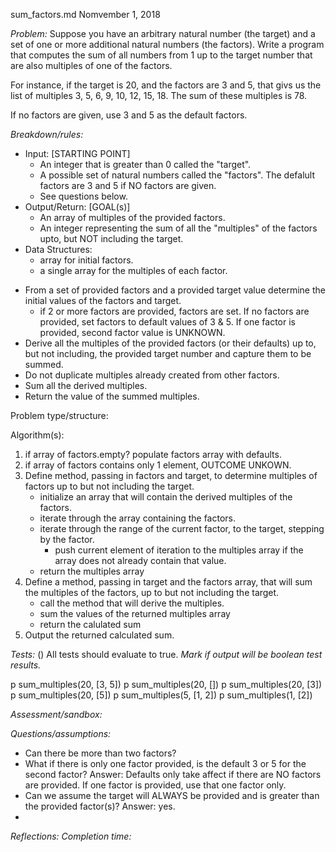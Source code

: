 sum_factors.md
Nomvember 1, 2018

*Problem:*
Suppose you have an arbitrary natural number (the target) and a set of one or more additional natural numbers (the factors). Write a program that computes the sum of all numbers from 1 up to the target number that are also multiples of one of the factors.

For instance, if the target is 20, and the factors are 3 and 5, that givs us the list of multiples 3, 5, 6, 9, 10, 12, 15, 18. The sum of these multiples is 78.

If no factors are given, use 3 and 5 as the default factors.


*Breakdown/rules:*
* Input: [STARTING POINT] 
    - An integer that is greater than 0 called the "target".
    - A possible set of natural numbers called the "factors". The defalult factors are 3 and 5 if NO factors are given.
    - See questions below.
* Output/Return: [GOAL(s)]
    - An array of multiples of the provided factors.
    - An integer representing the sum of all the "multiples" of the factors upto, but NOT including the target.
* Data Structures:
    - array for initial factors.
    - a single array for the multiples of each factor.

- From a set of provided factors and a provided target value determine the initial values of the factors and target.
    - if 2 or more factors are provided, factors are set. If no factors are provided, set factors to default values of 3 & 5. If one factor is provided, second factor value is UNKNOWN.
- Derive all the multiples of the provided factors (or their defaults) up to, but not including, the        provided target number and capture them to be summed.
- Do not duplicate multiples already created from other factors.
- Sum all the derived multiples.
- Return the value of the summed multiples.

Problem type/structure: 

Algorithm(s):
1. if array of factors.empty? populate factors array with defaults.
2. if array of factors contains only 1 element, OUTCOME UNKOWN.
3. Define method, passing in factors and target, to determine multiples of factors up to but not including the target.
    - initialize an array that will contain the derived multiples of the factors.
    - iterate through the array containing the factors.
    - iterate through the range of the current factor, to the target, stepping by the factor.
        - push current element of iteration to the multiples array if the array does not already contain that value.
    - return the multiples array
4. Define a method, passing in target and the factors array, that will sum the multiples of the factors, up to but not including the target.
    - call the method that will derive the multiples.
    - sum the values of the returned multiples array
    - return the calulated sum
5. Output the returned calculated sum.

*Tests:*
() All tests should evaluate to true. *Mark if output will be boolean test results.*

p sum_multiples(20, [3, 5])
p sum_multiples(20, [])
p sum_multiples(20, [3])
p sum_multiples(20, [5])
p sum_multiples(5, [1, 2])
p sum_multiples(1, [2])



*Assessment/sandbox:*


*Questions/assumptions:*
- Can there be more than two factors?
- What if there is only one factor provided, is the default 3 or 5 for the second factor? Answer: Defaults only take affect if there are NO factors are provided. If one factor is provided, use that one factor only.
- Can we assume the target will ALWAYS be provided and is greater than the provided factor(s)? Answer: yes.
- 


*Reflections:*
*Completion time:*
